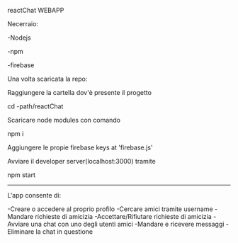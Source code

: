reactChat WEBAPP

Necerraio:

-Nodejs

-npm

-firebase

Una volta scaricata la repo:

Raggiungere la cartella dov'è presente il progetto

cd -path/reactChat

Scaricare node modules con comando

npm i

Aggiungere le propie firebase keys at 'firebase.js'

Avviare il developer server(localhost:3000) tramite

npm start

---------------------------------------------------------------

L'app consente di:

-Creare o accedere al proprio profilo
-Cercare amici tramite username
-Mandare richieste di amicizia
-Accettare/Rifiutare richieste di amicizia
-Avviare una chat con uno degli utenti amici
-Mandare e ricevere messaggi
-Eliminare la chat in questione